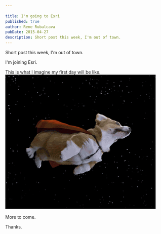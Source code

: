 ```yaml
---

title: I'm going to Esri
published: true
author: Rene Rubalcava
pubDate: 2015-04-27
description: Short post this week, I'm out of town.
---
```


Short post this week, I'm out of town.

I'm joining Esri.

This is what I imagine my first day will be like.
[![giphy](../../assets/blog/im-going-to-esri/images/giphy.gif)](https://odoe.net/blog/wp-content/uploads/giphy.gif)

More to come.

Thanks.

